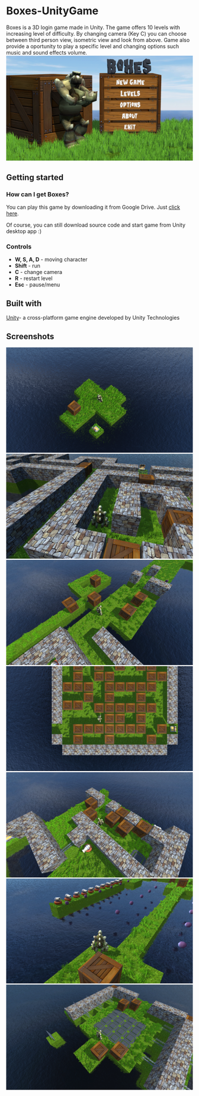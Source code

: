 # Boxes-UnityGame
Boxes is a 3D login game made in Unity. The game offers 10 levels with increasing level of difficulty. By changing camera (Key C) you can choose between third person view, isometric view and look from above. Game also provide a oportunity to play a specific level and changing options such music and sound effects volume.
![Menu](Screenshots/menu.png)

## Getting started

### How can I get Boxes?
You can play this game by downloading it from Google Drive. Just [click here](https://drive.google.com/open?id=1HAo2EgMldjhUnpVM7s-_T8ATFYAG-8p0).

Of course, you can still download source code and start game from Unity desktop app :)

### Controls
- **W, S, A, D** - moving character
- **Shift** - run
- **C** - change camera
- **R** - restart level
- **Esc** - pause/menu

## Built with
[Unity](https://unity3d.com/)- a cross-platform game engine developed by Unity Technologies

## Screenshots
![image6](Screenshots/screen6.png)
![image1](Screenshots/screen1.png)
![image2](Screenshots/screen2.png)
![image3](Screenshots/screen3.png)
![image4](Screenshots/screen4.png)
![image5](Screenshots/screen5.png)
![image7](Screenshots/screen7.png)
